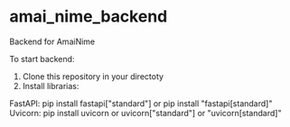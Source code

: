 # amai_nime_backend
Backend for AmaiNime

To start backend:

1) Clone this repository in your directoty
2) Install librarias:

FastAPI: pip install fastapi["standard"] or pip install "fastapi[standard]"
Uvicorn: pip install uvicorn or uvicorn["standard"] or "uvicorn[standard]"
   
